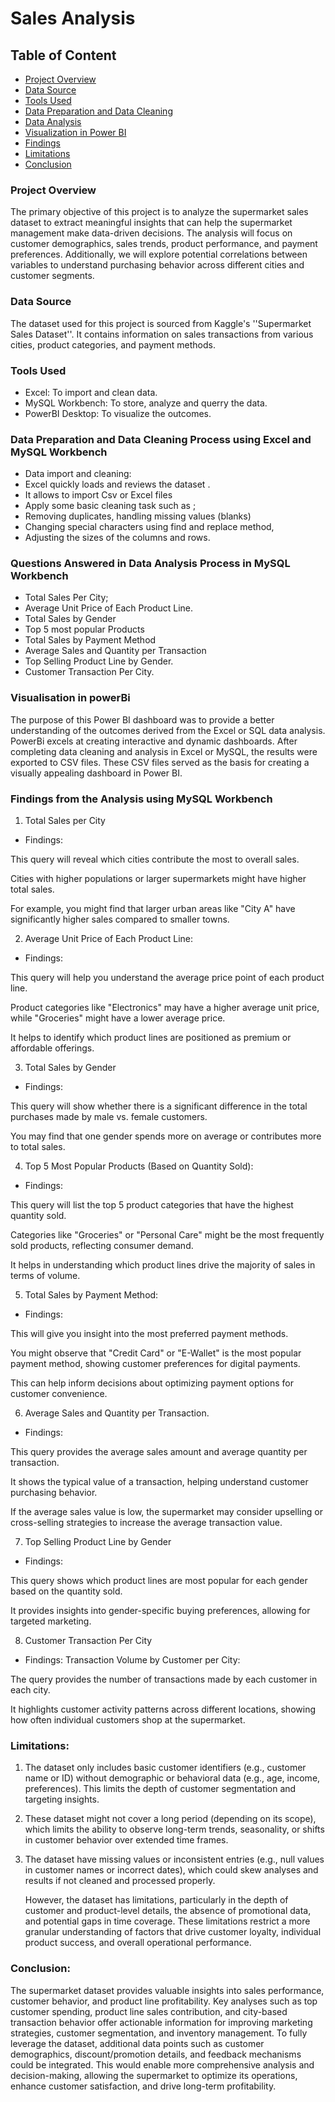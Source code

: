 # Sales Analysis

## Table of Content
- [Project Overview](#project-overview)
- [Data Source](#data-source)
- [Tools Used](#tools-used)
- [Data Preparation and Data Cleaning](#data-preparation-and-data-cleaning)
- [Data Analysis](#data-analysis)
- [Visualization in Power BI](#visualization-in-power-bi)
- [Findings](#findings)
- [Limitations](#limitations)
- [Conclusion](#conclusion)


### Project Overview

The primary objective of this project is to analyze the supermarket sales dataset to extract meaningful insights that can help the supermarket management make data-driven decisions. The analysis will focus on customer demographics, sales trends, product performance, and payment preferences. Additionally, we will explore potential correlations between variables to understand purchasing behavior across different cities and customer segments.

### Data Source
The dataset used for this project is sourced from Kaggle's ''Supermarket Sales Dataset''. It contains information on sales transactions from various cities, product categories, and payment methods.


### Tools Used
- Excel: To import and clean data.
- MySQL Workbench: To store, analyze and querry  the data.
- PowerBI Desktop: To visualize the outcomes.


### Data Preparation and Data Cleaning Process using Excel and MySQL Workbench
- Data import and cleaning:
- Excel quickly loads and reviews the dataset .
- It  allows to import Csv or  Excel files
- Apply some basic cleaning task such as ; 
- Removing duplicates, handling missing values (blanks)
- Changing special characters using find and replace method,
- Adjusting the sizes of the columns and rows.

### Questions Answered in Data Analysis Process in MySQL Workbench
-  Total Sales Per City;
-  Average Unit Price of Each Product Line.
-  Total  Sales  by  Gender
-  Top 5 most popular Products
-  Total Sales by Payment Method
-  Average Sales and Quantity per Transaction
-  Top Selling Product Line by Gender.
-  Customer Transaction Per City.

### Visualisation in powerBi
The purpose of this Power BI dashboard was to provide a better understanding of the outcomes derived from the Excel or SQL data analysis.
PowerBi excels at creating interactive and dynamic dashboards.
After completing data cleaning and analysis in Excel or  MySQL, the results were exported to CSV files.
These CSV files served as the basis for creating a visually appealing dashboard in Power BI.


### Findings from the Analysis using MySQL Workbench

1. Total Sales per City

- Findings:

This query will reveal which cities contribute the most to overall sales.

Cities with higher populations or larger supermarkets might have higher total sales.

For example, you might find that larger urban areas like "City A" have significantly higher sales compared to smaller towns.


 2.  Average Unit Price of Each Product Line:

- Findings:

This query will help you understand the average price point of each product line.

Product categories like "Electronics" may have a higher average unit price, while "Groceries" might have a lower average price.

It helps to identify which product lines are positioned as premium or affordable offerings.


3.  Total Sales by Gender

- Findings:

This query will show whether there is a significant difference in the total purchases made by male vs. female customers.

You may find that one gender spends more on average or contributes more to total sales.


4.  Top 5 Most Popular Products (Based on Quantity Sold):

- Findings:

This query will list the top 5 product categories that have the highest quantity sold.

Categories like "Groceries" or "Personal Care" might be the most frequently sold products, reflecting consumer demand.

It helps in understanding which product lines drive the majority of sales in terms of volume.


5.  Total Sales by Payment Method:

- Findings:

This will give you insight into the most preferred payment methods.

You might observe that "Credit Card" or "E-Wallet" is the most popular payment method, showing customer preferences for digital payments.

This can help inform decisions about optimizing payment options for customer convenience.



6.  Average Sales and Quantity per Transaction.

- Findings:

This query provides the average sales amount and average quantity per transaction.

It shows the typical value of a transaction, helping understand customer purchasing behavior.

If the average sales value is low, the supermarket may consider upselling or cross-selling strategies to increase the average transaction value.


7.  Top Selling Product Line by Gender

- Findings:

This query shows which product lines are most popular for each gender based on the quantity sold.

It provides insights into gender-specific buying preferences, allowing for targeted marketing.

8.   Customer Transaction Per City

- Findings:
Transaction Volume by Customer per City:

The query provides the number of transactions made by each customer in each city.

It highlights customer activity patterns across different locations, showing how often individual customers shop at the supermarket.



### Limitations:
1.  The dataset only includes basic customer identifiers (e.g., customer name or ID) without demographic or behavioral data (e.g., age, income, preferences). This limits the depth of customer segmentation and targeting insights.

2.  These dataset might not cover a long period (depending on its scope), which limits the ability to observe long-term trends, seasonality, or shifts in customer behavior over extended time frames.
3.   The dataset have missing values or inconsistent entries (e.g., null values in customer names or incorrect dates), which could skew analyses and results if not cleaned and processed properly.

     However, the dataset has limitations, particularly in the depth of customer and product-level details, the absence of promotional data, and potential gaps in time 
  coverage. These limitations restrict a more granular understanding of factors that drive customer loyalty, individual product success, and overall operational performance.


### Conclusion:

The supermarket dataset provides valuable insights into sales performance, customer behavior, and product line profitability. Key analyses such as top customer spending, product line sales contribution, and city-based transaction behavior offer actionable information for improving marketing strategies, customer segmentation, and inventory management.
To fully leverage the dataset, additional data points such as customer demographics, discount/promotion details, and feedback mechanisms could be integrated. This would enable more comprehensive analysis and decision-making, allowing the supermarket to optimize its operations, enhance customer satisfaction, and drive long-term profitability.






